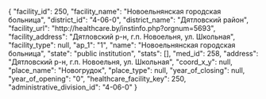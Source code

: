 {
    "facility_id": 250,
    "facility_name": "Новоельнянская городская больница",
    "district_id": "4-06-0",
    "district_name": "Дятловский район",
    "facility_url": "http:\/\/healthcare.by\/instinfo.php?orgnum=5693",
    "facility_address": "Дятловский р-н, г.п. Новоельня, ул. Школьная",
    "facility_type": null,
    "ap_1": "1",
    "name": "Новоельнянская городская больница",
    "state": "public institution",
    "stats": [],
    "med_id": 258,
    "address": "Дятловский р-н, г.п. Новоельня, ул. Школьная",
    "coord_x_y": null,
    "place_name": "Новогрудок",
    "place_type": null,
    "year_of_closing": null,
    "year_of_opening": "0",
    "healthcare_facility_key": 250,
    "administrative_division_id": "4-06-0"
}